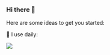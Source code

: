 <!--
 * @Author: your name
 * @Date: 2021-07-26 17:18:26
 * @LastEditTime: 2021-07-26 17:31:18
 * @LastEditors: Please set LastEditors
 * @Description: In User Settings Edit
 * @FilePath: /TimeoutY/README.md
-->

### Hi there 👋

<!-- **TimeoutY/TimeoutY** is a ✨ _special_ ✨ repository because its `README.md` (this file) appears on your GitHub profile. -->

Here are some ideas to get you started:

<!--
- 🔭 I’m currently working on ...
- 🌱 I’m currently learning ...
- 👯 I’m looking to collaborate on ...
- 🤔 I’m looking for help with ...
- 💬 Ask me about ...
- 📫 How to reach me: ...
- 😄 Pronouns: ...
- ⚡ Fun fact: ... -->

🚀 I use daily:

![](https://github-readme-stats.vercel.app/api?username=TimeoutY)
